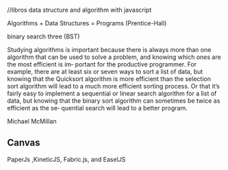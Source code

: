//libros data structure and algorithm with javascript

Algorithms + Data Structures = Programs (Prentice-Hall)

binary search three (BST)

Studying algorithms is important because there is always more than one algorithm that
can be used to solve a problem, and knowing which ones are the most efficient is im‐
portant for the productive programmer. For example, there are at least six or seven ways
to sort a list of data, but knowing that the Quicksort algorithm is more efficient than
the selection sort algorithm will lead to a much more efficient sorting process. Or that
it’s fairly easy to implement a sequential or linear search algorithm for a list of data, but
knowing that the binary sort algorithm can sometimes be twice as efficient as the se‐
quential search will lead to a better program.


Michael McMillan

## Canvas
PaperJs ,KineticJS, Fabric.js, and EaselJS
